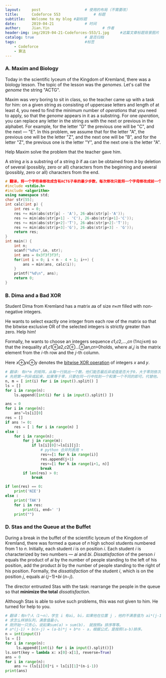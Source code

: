 ```yaml
---
layout:     post   				    # 使用的布局（不需要改）
title:      Codeforce 553 				# 标题 
subtitle:   Welcome to my blog #副标题
date:       2019-04-21 				# 时间
author:     Jian.Yin 						# 作者
header-img: img/2019-04-21-Codeforces-553/1.jpg 	#这篇文章标题背景图片
catalog: true 						# 是否归档
tags:								#标签
    - Codeforce
	- 算法
---
```




### A. Maxim and Biology

Today in the scientific lyceum of the Kingdom of Kremland, there was a biology lesson. The topic of the lesson was the *genomes*. Let's call the *genome* the string "ACTG".

Maxim was very boring to sit in class, so the teacher came up with a task for him: on a given string 𝑠s consisting of uppercase letters and length of at least 4, you need to find the minimum number of *operations* that you need to apply, so that the *genome* appears in it as a substring. For one *operation*, you can replace any letter in the string 𝑠s with the next or previous in the alphabet. For example, for the letter "D" the previous one will be "C", and the next — "E". In this problem, we assume that for the letter "A", the previous one will be the letter "Z", and the next one will be "B", and for the letter "Z", the previous one is the letter "Y", and the next one is the letter "A".

Help Maxim solve the problem that the teacher gave him.

A string 𝑎 is a substring of a string 𝑏 if 𝑎a can be obtained from 𝑏 by deletion of several (possibly, zero or all) characters from the beginning and several (possibly, zero or all) characters from the end.

```c++
# 翻译，将一个字符串修改成含有ACTG子串的最少步数，每次修改只能将一个字母修改成前一个，或者后一个。
#include <stdio.h>
#include <algorithm>
using namespace std;
char str[55];
int calc(int p) {
    int res = 0;
    res += min(abs(str[p] - 'A'), 26-abs(str[p]-'A'));
    res += min(abs(str[p+1] - 'C'), 26-abs(str[p+1]-'C'));
    res += min(abs(str[p+2]-'T'), 26-abs(str[p+2]-'T'));
    res += min(abs(str[p+3]-'G'), 26-abs(str[p+3] - 'G'));
    return res;
}
int main() {
    int n;
    scanf("%d%s",&n, str);
    int ans = 0x3f3f3f3f;
    for(int i = 0; i < n - 4 + 1; i++) {
        ans = min(ans, calc(i));
    }
    printf("%d\n", ans);
    return 0;
}
```



### B. Dima and a Bad XOR

Student Dima from Kremland has a matrix 𝑎a of size 𝑛×𝑚 filled with non-negative integers.

He wants to select exactly one integer from each row of the matrix so that the bitwise exclusive OR of the selected integers is strictly greater than zero. Help him!

Formally, he wants to choose an integers sequence 𝑐1,𝑐2,…,𝑐𝑛 (1≤𝑐𝑗≤𝑚) so that the inequality 𝑎1,𝑐1⊕𝑎2,𝑐2⊕…⊕𝑎𝑛,𝑐𝑛>0holds, where 𝑎𝑖,𝑗 is the matrix element from the 𝑖-th row and the 𝑗-th column.

Here 𝑥⊕𝑦x⊕y denotes the [bitwise XOR operation](https://en.wikipedia.org/wiki/Bitwise_operation#XOR) of integers 𝑥 and 𝑦.

```python
# 翻译: 有n*m 的矩阵，从每一行挑出一个数，他们能否最后异或值是否大于0，大于零则依次输出他们的ci
# 先把第一列异或起来，如果等于零，只要在同一行中找到一个和第一个不同的即可。代替他。
n, m = [ int(i) for i in input().split() ]
ls = []
for i in range(n):
    ls.append([int(i) for i in input().split() ])

ans = 0
for i in range(n):
    ans^=ls[i][0]
res = []
if ans != 0:
    res = [ 1 for i in range(n) ]
else :
    for i in range(n):
        for j in range(m):
            if ls[i][0]!=ls[i][j]:
                # python 合并列表用 +
                res+=[1 for k in range(i)]
                res.append(j+1)
                res+=[1 for k in range(i+1, n)]
                break
        if len(res) > 0:
            break

if len(res) == 0:
    print('NIE')
else :
    print('TAK')
    for i in res:
        print(i, end=' ')
    print("")
```



### D. Stas and the Queue at the Buffet

During a break in the buffet of the scientific lyceum of the Kingdom of Kremland, there was formed a queue of 𝑛 high school students numbered from 1 to 𝑛. Initially, each student 𝑖 is on position 𝑖. Each student 𝑖 is characterized by two numbers — 𝑎𝑖 and 𝑏𝑖. *Dissatisfaction* of the person 𝑖 equals the product of 𝑎𝑖 by the number of people standing to the left of his position, add the product 𝑏𝑖 by the number of people standing to the right of his position. Formally, the *dissatisfaction* of the student 𝑖, which is on the position 𝑗, equals 𝑎𝑖⋅(𝑗−1)+𝑏𝑖⋅(𝑛−𝑗).

The director entrusted Stas with the task: rearrange the people in the queue so that **minimize the total** *dissatisfaction*.

Although Stas is able to solve such problems, this was not given to him. He turned for help to you.

```python
# 翻译：有n个人（1～n），学生 i 有ai, bi，如果他在位置 j ，他的不满意值为 ai*(j-1) + bi*(n - j)
# 求怎么样排队列，满意值最小。
# 刚开始一只贪心，说如果sum(a) > sum(b)， 就按照a 排序等等。
# a*(j-1) + b(n-j) = (a-b)*j + b*n - a，根据公式，是按照(a-b)排序。
n = int(input())
ls = []
for i in range(n):
     ls.append([int(i) for i in input().split()])
ls.sort(key = lambda x: x[0]-x[1], reverse=True)
ans = 0
for i in range(n):
    ans += (ls[i][0]*i + ls[i][1]*(n-i-1))
print(ans)
```

